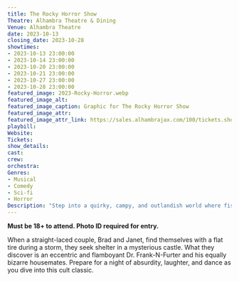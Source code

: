 ```yaml
---
title: The Rocky Horror Show
Theatre: Alhambra Theatre & Dining
Venue: Alhambra Theatre
date: 2023-10-13
closing_date: 2023-10-28
showtimes:
- 2023-10-13 23:00:00
- 2023-10-14 23:00:00
- 2023-10-20 23:00:00
- 2023-10-21 23:00:00
- 2023-10-27 23:00:00
- 2023-10-28 23:00:00
featured_image: 2023-Rocky-Horror.webp
featured_image_alt: 
featured_image_caption: Graphic for The Rocky Horror Show
featured_image_attr: 
featured_image_attr_link: https://sales.alhambrajax.com/100/tickets.shows.html?playID=1451&code=jaxplays
playbill:
Website: 
Tickets: 
show_details: 
cast:
crew:
orchestra:
Genres:
- Musical
- Comedy
- Sci-fi
- Horror
Description: "Step into a quirky, campy, and outlandish world where fishnets meet Frankenstein. Get ready to do the Time Warp again!"
---
```

**Must be 18+ to attend. Photo ID required for entry.**

When a straight-laced couple, Brad and Janet, find themselves with a flat tire during a storm, they seek shelter in a mysterious castle. What they discover is an eccentric and flamboyant Dr. Frank-N-Furter and his equally bizarre housemates. Prepare for a night of absurdity, laughter, and dance as you dive into this cult classic. 